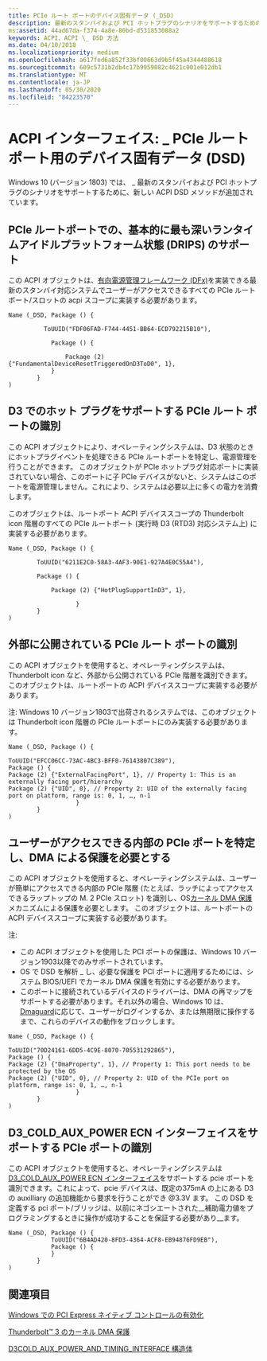 ```yaml
---
title: PCIe ルート ポートのデバイス固有データ (_DSD)
description: 最新のスタンバイおよび PCI ホットプラグのシナリオをサポートするための ACPI _DSD 方法
ms:assetid: 44ad67da-f374-4a8e-80bd-d531853088a2
keywords: ACPI、ACPI \_ DSD 方法
ms.date: 04/10/2018
ms.localizationpriority: medium
ms.openlocfilehash: a617fed6a852f33bf00663d9b5f45a4344488618
ms.sourcegitcommit: 609c5731b2db4c17b9959082c4621c001e012db1
ms.translationtype: MT
ms.contentlocale: ja-JP
ms.lasthandoff: 05/30/2020
ms.locfileid: "84223570"
---
```

# <a name="acpi-interface-device-specific-data-_dsd-for-pcie-root-ports"></a>ACPI インターフェイス: \_ PCIe ルートポート用のデバイス固有データ (DSD)

Windows 10 (バージョン 1803) では、 \_ 最新のスタンバイおよび PCI ホットプラグのシナリオをサポートするために、新しい ACPI DSD メソッドが追加されています。

## <a name="directed-deepest-runtime-idle-platform-state-drips-support-on-pcie-root-ports"></a>PCIe ルートポートでの、基本的に最も深いランタイムアイドルプラットフォーム状態 (DRIPS) のサポート

 この ACPI オブジェクトは、[有向電源管理フレームワーク (DFx)](../kernel/introduction-to-the-directed-power-management-framework.md)を実装できる最新のスタンバイ対応システムでユーザーがアクセスできるすべての PCIe ルートポート/スロットの acpi スコープに実装する必要があります。

```ASL
Name (_DSD, Package () {

          ToUUID("FDF06FAD-F744-4451-BB64-ECD792215B10"),

            Package () {

                Package (2) {"FundamentalDeviceResetTriggeredOnD3ToD0", 1},
            }
        }
)
```

## <a name="identifying-pcie-root-ports-supporting-hot-plug-in-d3"></a>D3 でのホット プラグをサポートする PCIe ルート ポートの識別

この ACPI オブジェクトにより、オペレーティングシステムは、D3 状態のときにホットプラグイベントを処理できる PCIe ルートポートを特定し、電源管理を行うことができます。 このオブジェクトが PCIe ホットプラグ対応ポートに実装されていない場合、このポートに子 PCIe デバイスがないと、システムはこのポートを電源管理しません。これにより、システムは必要以上に多くの電力を消費します。

このオブジェクトは、ルートポート ACPI デバイススコープの Thunderbolt icon 階層のすべての PCIe ルートポート (実行時 D3 (RTD3) 対応システム上) に実装する必要があります。

```ASL
Name (_DSD, Package () {  

        ToUUID("6211E2C0-58A3-4AF3-90E1-927A4E0C55A4"),  

        Package () {  

            Package (2) {"HotPlugSupportInD3", 1},  

                   }
        }
)
```

## <a name="identifying-externally-exposed-pcie-root-ports"></a>外部に公開されている PCIe ルート ポートの識別

この ACPI オブジェクトを使用すると、オペレーティングシステムは、Thunderbolt icon など、外部から公開されている PCIe 階層を識別できます。 このオブジェクトは、ルートポートの ACPI デバイススコープに実装する必要があります。

注: Windows 10 バージョン1803で出荷されるシステムでは、このオブジェクトは Thunderbolt icon 階層の PCIe ルートポートにのみ実装する必要があります。

```ASL
Name (_DSD, Package () {  

ToUUID("EFCC06CC-73AC-4BC3-BFF0-76143807C389"),
Package () {
Package (2) {"ExternalFacingPort", 1}, // Property 1: This is an externally facing port/hierarchy
Package (2) {"UID", 0}, // Property 2: UID of the externally facing port on platform, range is: 0, 1, …, n-1
                   }
        }
)
```

## <a name="identifying-internal-pcie-ports-accessible-to-users-and-requiring-dma-protection"></a>ユーザーがアクセスできる内部の PCIe ポートを特定し、DMA による保護を必要とする

この ACPI オブジェクトを使用すると、オペレーティングシステムは、ユーザーが簡単にアクセスできる内部の PCIe 階層 (たとえば、ラッチによってアクセスできるラップトップの M. 2 PCIe スロット) を識別し、OS[カーネル DMA 保護](https://docs.microsoft.com/windows/security/information-protection/kernel-dma-protection-for-thunderbolt)メカニズムによる保護を必要とします。 このオブジェクトは、ルートポートの ACPI デバイススコープに実装する必要があります。 

注: 
-   この ACPI オブジェクトを使用した PCI ポートの保護は、Windows 10 バージョン1903以降でのみサポートされています。
-   OS で DSD を解析 \_ し、必要な保護を PCI ポートに適用するためには、システム BIOS/UEFI でカーネル DMA 保護を有効にする必要があります。
-   このポートに接続されているデバイスのドライバーは、DMA の再マップをサポートする必要があります。それ以外の場合、Windows 10 は、 [Dmaguard](https://docs.microsoft.com/windows/client-management/mdm/policy-csp-dmaguard)に応じて、ユーザーがログインするか、または無期限に操作するまで、これらのデバイスの動作をブロックします。


```ASL
Name (_DSD, Package () {  

ToUUID("70D24161-6DD5-4C9E-8070-705531292865"),
Package () {
Package (2) {"DmaProperty", 1}, // Property 1: This port needs to be protected by the OS
Package (2) {"UID", 0}, // Property 2: UID of the PCIe port on platform, range is: 0, 1, …, n-1
                   }
        }
)
```

## <a name="identifying-pcie-ports-supporting-d3_cold_aux_power-ecn-interface"></a>D3_COLD_AUX_POWER ECN インターフェイスをサポートする PCIe ポートの識別

この ACPI オブジェクトを使用すると、オペレーティングシステムは[D3_COLD_AUX_POWER ECN インターフェイス](https://docs.microsoft.com/windows-hardware/drivers/ddi/wdm/ns-wdm-_d3cold_aux_power_and_timing_interface)をサポートする pcie ポートを識別できます。これによって、pcie デバイスは、既定の375mA の上にある D3 の auxilliary の追加機能から要求を行うことができ @3.3V ます。 この DSD を定義する pci ポート/ブリッジは、以前にネゴシエートされた__補助電力値をプログラミングするときに操作が成功することを保証する必要があり__ます。

```ASL
Name (_DSD, Package () {
            ToUUID("6B4AD420-8FD3-4364-ACF8-EB94876FD9EB"),
            Package () {
            }
        }
)

```


## <a name="see-also"></a>関連項目

[Windows での PCI Express ネイティブ コントロールの有効化](enabling-pci-express-native-control.md)

[Thunderbolt™ 3 のカーネル DMA 保護](https://docs.microsoft.com/windows/security/information-protection/kernel-dma-protection-for-thunderbolt)

[D3COLD_AUX_POWER_AND_TIMING_INTERFACE 構造体](https://docs.microsoft.com/windows-hardware/drivers/ddi/wdm/ns-wdm-_d3cold_aux_power_and_timing_interface)
